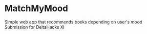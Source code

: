 # MatchMyMood
Simple web app that recommends books depending on user's mood
Submission for DeltaHacks XI
